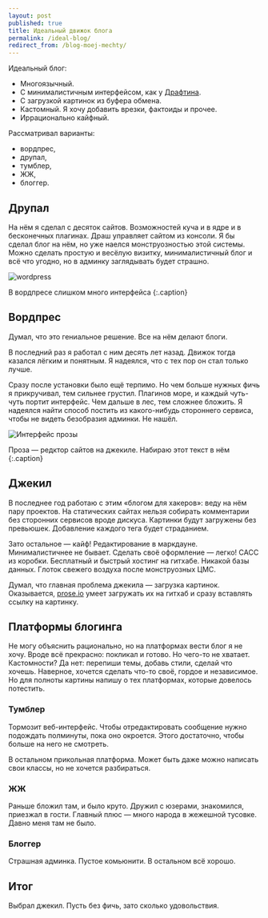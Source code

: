 ```yaml
---
layout: post
published: true
title: Идеальный движок блога
permalink: /ideal-blog/
redirect_from: /blog-moej-mechty/
---
```

Идеальный блог:

* Многоязычный.
* С минималистичным интерфейсом, как у [Драфтина](draftin.com).
* С загрузкой картинок из буфера обмена.
* Кастомный. Я хочу добавить врезки, фактоиды и прочее.
* Иррационально кайфный.

Рассматривал варианты:

* вордпрес,
* друпал,
* тумблер,
* ЖЖ,	
* блоггер.

Друпал
---
На нём я сделал с десяток сайтов. Возможностей куча и в ядре и в бесконечных плагинах. Драш управляет сайтом из консоли. Я бы сделал блог на нём, но уже наелся монструозностью этой системы. Можно сделать простую и весёлую визитку, минималистичный блог и всё что угодно, но в админку заглядывать будет страшно.

![wordpress]({{site.baseurl}}/media/wordpress.png)

В вордпресе слишком много интерфейса
{:.caption}

Вордпрес
---
Думал, что это гениальное решение. Все на нём делают блоги.

В последний раз я работал с ним десять лет назад. Движок тогда казался лёгким и понятным. Я надеялся, что с тех пор он стал только лучше.

Сразу после установки было ещё терпимо. Но чем больше нужных фичь я прикручивал, тем сильнее грустил. Плагинов море, и каждый чуть-чуть портит интерфейс. Чем дальше в лес, тем сложнее бложить. Я надеялся найти способ постить из какого-нибудь стороннего сервиса, чтобы не видеть безобразия админки. Не нашёл.

![Интерфейс прозы]({{site.baseurl}}/media/prose.png)

Проза — редктор сайтов на джекиле. Набираю этот текст в нём
{:.caption}

Джекил
---
В последнее год работаю с этим «блогом для хакеров»: веду на нём пару проектов. На статических сайтах нельзя собирать комментарии без сторонних сервисов вроде дискуса. Картинки будут загружены без превьюшек. Добавление каждого тега будет страданием. 

Зато остальное — кайф! Редактирование в маркдауне. Минималистичнее не бывает. Сделать своё оформление — легко! САСС из коробки. Бесплатный и быстрый хостинг на гитхабе. Никакой базы данных. Глоток свежего воздуха после монструозных ЦМС.

Думал, что главная проблема джекила — загрузка картинок. Оказывается, [prose.io](http://prose.io/) умеет загружать их на гитхаб и сразу вставлять ссылку на картинку.


Платформы блогинга
---

Не могу объяснить рационально, но на платформах вести блог я не хочу. Вроде всё прекрасно: покликал и готово. Но чего-то не хватает. Кастомности? Да нет: перепиши темы, добавь стили, сделай что хочешь. Наверное, хочется сделать что-то своё, гордое и независимое. Но для полноты картины напишу о тех платформах, которые довелось потестить.

### Тумблер

Тормозит веб-интерфейс. Чтобы отредактировать сообщение нужно подождать полминуты, пока оно окроется. Этого достаточно, чтобы больше на него не смотреть.

В остальном прикольная платформа. Может быть даже можно написать свои классы, но не хочется разбираться.

### ЖЖ

Раньше бложил там, и было круто. Дружил с юзерами, знакомился, приезжал в гости. Главный плюс — много народа в жежешной тусовке. Давно меня там не было.

### Блоггер

Страшная админка. Пустое комьюнити. В остальном всё хорошо.

Итог
---

Выбрал джекил. Пусть без фичь, зато сколько удовольствия.

